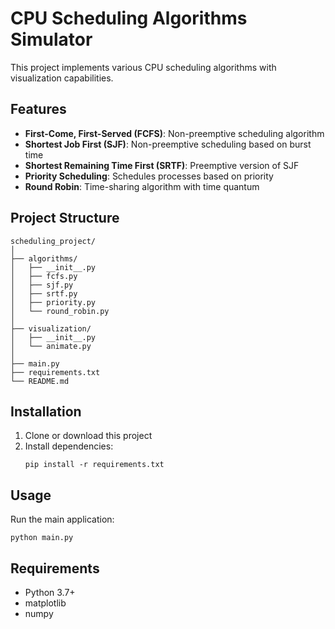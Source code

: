 # CPU Scheduling Algorithms Simulator

This project implements various CPU scheduling algorithms with visualization capabilities.

## Features

- **First-Come, First-Served (FCFS)**: Non-preemptive scheduling algorithm
- **Shortest Job First (SJF)**: Non-preemptive scheduling based on burst time
- **Shortest Remaining Time First (SRTF)**: Preemptive version of SJF
- **Priority Scheduling**: Schedules processes based on priority
- **Round Robin**: Time-sharing algorithm with time quantum

## Project Structure

```
scheduling_project/
│
├── algorithms/
│   ├── __init__.py
│   ├── fcfs.py
│   ├── sjf.py
│   ├── srtf.py
│   ├── priority.py
│   └── round_robin.py
│
├── visualization/
│   ├── __init__.py
│   └── animate.py
│
├── main.py
├── requirements.txt
└── README.md
```

## Installation

1. Clone or download this project
2. Install dependencies:
   ```
   pip install -r requirements.txt
   ```

## Usage

Run the main application:
```
python main.py
```

## Requirements

- Python 3.7+
- matplotlib
- numpy